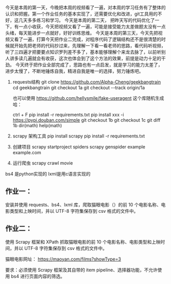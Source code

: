 今天是本周的第一天，今晚把本周的视频看了一遍，对本周的学习任务有了整体的认识和把握。第一个作业任务的基本实现了，还需要优化和改进，git工具用的不好，这几天多多练习和学习。
今天是本周的第二天， 把昨天写的代码优化了一下，有一点小收获，今天把视频又看了一遍，可能是接受能力太差做题太没有一点头绪，每天能进步一点就好，好好训练思维。
今天是本周的第三天，今天先把视频又看了一遍，打算今天把作业二完成，对程序代码了逻辑结构还不是很清楚的时候就开始先把老师的代码抄过来，先理解一下看一看老师的思路，看代码听视频，听了三四遍才把要要点知识罗列差不多了，基本能够理解个来龙去脉了，以前听别人讲多读几遍就会有收获，这次也体会到了这个方法的效果，前提是动力十足的干劲。
今天终于把作业全部完成了，思路也有一点启发，就是学习的能力太差了，进步太慢了，不断地锤炼自我，精进自我是唯一的选择，努力锤炼吧。

1. requests结构
    git clone https://github.com/Alpha-Cheng/geekbangtrain
    cd geekbangtrain
    git checkout 1a
    git checkout --track origin/1a

    也可以使用 https://github.com/hellysmile/fake-useragent 这个库随机生成哈：

    ctrl + F
    pip install -r requirements.txt
    pip install xxx -i https://pypi.douban.com/simple
    git checkout 1b
    git checkout 1c
    git diff 1b
    dir(math)
    help(math)
2. scrapy 架构工具
    pip install scrapy
    pip install -r requirements.txt
3. 创建项目
    scrapy startproject spiders
    scrapy genspider example example.com
4. 运行爬虫
    scrapy crawl movie

    
bs4 是python实现的  lxml是用c语言实现的
## 作业一：

安装并使用 requests、bs4、lxml 库，爬取猫眼电影（）的前 10 个电影名称、电影类型和上映时间，并以 UTF-8 字符集保存到 csv 格式的文件中。

## 作业二：

使用 Scrapy 框架和 XPath 抓取猫眼电影的前 10 个电影名称、电影类型和上映时间，并以 UTF-8 字符集保存到 csv 格式的文件中。

猫眼电影网址： https://maoyan.com/films?showType=3

要求：必须使用 Scrapy 框架及其自带的 item pipeline、选择器功能，不允许使用 bs4 进行页面内容的筛选。
    

